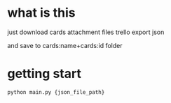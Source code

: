 # what is this

just download cards attachment files trello export json

and save to cards:name+cards:id folder


# getting start

```
python main.py {json_file_path}
```
